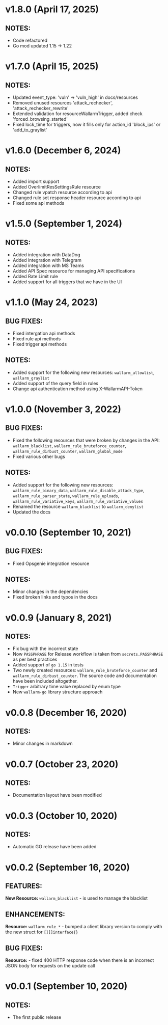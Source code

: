 # v1.8.0 (April 17, 2025)

## NOTES:

* Code refactored
* Go mod updated 1.15 -> 1.22

# v1.7.0 (April 15, 2025)

## NOTES:

* Updated event_type: 'vuln' -> 'vuln_high' in docs/resources
* Removed unused resources 'attack_rechecker', 'attack_rechecker_rewrite'
* Extended validation for resourceWallarmTrigger, added check 'forced_browsing_started'
* Fixed lock_time for triggers, now it fills only for action_id 'block_ips' or 'add_to_graylist'

# v1.6.0 (December 6, 2024)

## NOTES:

* Added import support
* Added OverlimitResSettingsRule resource
* Changed rule vpatch resource according to api
* Changed rule set response header resource according to api
* Fixed some api methods

# v1.5.0 (September 1, 2024)

## NOTES:

* Added integration with DataDog
* Added integration with Telegram
* Added integration with MS Teams
* Added API Spec resource for managing API specifications
* Added Rate Limit rule
* Added support for all triggers that we have in the UI

# v1.1.0 (May 24, 2023)

## BUG FIXES:

* Fixed intergation api methods
* Fixed rule api methods
* Fixed trigger api methods

## NOTES:

* Added support for the following new resources: `wallarm_allowlist`, `wallarm_graylist`
* Added support of the query field in rules
* Change api authentication method using X-WallarmAPI-Token

# v1.0.0 (November 3, 2022)

## BUG FIXES:

* Fixed the following resources that were broken by changes in the API: `wallarm_blacklist`, `wallarm_rule_bruteforce_counter`, `wallarm_rule_dirbust_counter`, `wallarm_global_mode`
* Fixed various other bugs

## NOTES:

* Added support for the following new resources: `wallarm_rule_binary_data`, `wallarm_rule_disable_attack_type`, `wallarm_rule_parser_state`, `wallarm_rule_uploads`, `wallarm_rule_variative_keys`, `wallarm_rule_variative_values`
* Renamed the resource `wallarm_blacklist` to `wallarm_denylist`
* Updated the docs

# v0.0.10 (September 10, 2021)

## BUG FIXES:

* Fixed Opsgenie integration resource

## NOTES:

* Minor changes in the dependencies
* Fixed broken links and typos in the docs

# v0.0.9 (January 8, 2021)

## NOTES:

* Fix bug with the incorrect state
* Now `PASSPHRASE` for Release workflow is taken from `secrets.PASSPHRASE` as per best practices
* Added support of `go 1.15` in tests
* Two newly created resources: `wallarm_rule_bruteforce_counter` and `wallarm_rule_dirbust_counter`. The source code and documentation have been included altogether.
* `Trigger` arbitrary time value replaced by enum type
* New `wallarm-go` library structure approach

# v0.0.8 (December 16, 2020)

## NOTES:

* Minor changes in markdown

# v0.0.7 (October 23, 2020)

## NOTES:

* Documentation layout have been modified

# v0.0.3 (October 10, 2020)

## NOTES:

* Automatic GO release have been added

# v0.0.2 (September 16, 2020)

## FEATURES:

**New Resource:** `wallarm_blacklist` - is used to manage the blacklist

## ENHANCEMENTS:

**Resource:** `wallarm_rule_*` - bumped a client library version to comply with the new struct for `[][]interface{}`

## BUG FIXES:

**Resource:** - fixed 400 HTTP response code when there is an incorrect JSON body for requests on the update call

# v0.0.1 (September 10, 2020)

## NOTES:

* The first public release
